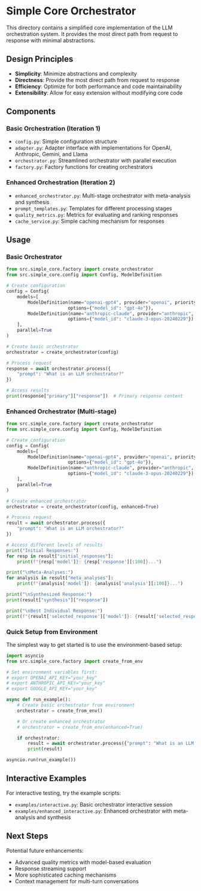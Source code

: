 # Simple Core Orchestrator

This directory contains a simplified core implementation of the LLM orchestration system. It provides the most direct path from request to response with minimal abstractions.

## Design Principles

- **Simplicity**: Minimize abstractions and complexity
- **Directness**: Provide the most direct path from request to response
- **Efficiency**: Optimize for both performance and code maintainability
- **Extensibility**: Allow for easy extension without modifying core code

## Components

### Basic Orchestration (Iteration 1)

- `config.py`: Simple configuration structure
- `adapter.py`: Adapter interface with implementations for OpenAI, Anthropic, Gemini, and Llama
- `orchestrator.py`: Streamlined orchestrator with parallel execution
- `factory.py`: Factory functions for creating orchestrators

### Enhanced Orchestration (Iteration 2)

- `enhanced_orchestrator.py`: Multi-stage orchestrator with meta-analysis and synthesis
- `prompt_templates.py`: Templates for different processing stages
- `quality_metrics.py`: Metrics for evaluating and ranking responses
- `cache_service.py`: Simple caching mechanism for responses

## Usage

### Basic Orchestrator

```python
from src.simple_core.factory import create_orchestrator
from src.simple_core.config import Config, ModelDefinition

# Create configuration
config = Config(
    models=[
        ModelDefinition(name="openai-gpt4", provider="openai", priority=1,
                       options={"model_id": "gpt-4o"}),
        ModelDefinition(name="anthropic-claude", provider="anthropic", priority=2,
                       options={"model_id": "claude-3-opus-20240229"})
    ],
    parallel=True
)

# Create basic orchestrator
orchestrator = create_orchestrator(config)

# Process request
response = await orchestrator.process({
    "prompt": "What is an LLM orchestrator?"
})

# Access results
print(response["primary"]["response"])  # Primary response content
```

### Enhanced Orchestrator (Multi-stage)

```python
from src.simple_core.factory import create_orchestrator
from src.simple_core.config import Config, ModelDefinition

# Create configuration
config = Config(
    models=[
        ModelDefinition(name="openai-gpt4", provider="openai", priority=1,
                       options={"model_id": "gpt-4o"}),
        ModelDefinition(name="anthropic-claude", provider="anthropic", priority=2,
                       options={"model_id": "claude-3-opus-20240229"})
    ],
    parallel=True
)

# Create enhanced orchestrator
orchestrator = create_orchestrator(config, enhanced=True)

# Process request
result = await orchestrator.process({
    "prompt": "What is an LLM orchestrator?"
})

# Access different levels of results
print("Initial Responses:")
for resp in result["initial_responses"]:
    print(f"{resp['model']}: {resp['response'][:100]}...")

print("\nMeta-Analyses:")
for analysis in result["meta_analyses"]:
    print(f"{analysis['model']}: {analysis['analysis'][:100]}...")

print("\nSynthesized Response:")
print(result["synthesis"]["response"])

print("\nBest Individual Response:")
print(f"{result['selected_response']['model']}: {result['selected_response']['response'][:100]}...")
```

### Quick Setup from Environment

The simplest way to get started is to use the environment-based setup:

```python
import asyncio
from src.simple_core.factory import create_from_env

# Set environment variables first:
# export OPENAI_API_KEY="your_key"
# export ANTHROPIC_API_KEY="your_key"
# export GOOGLE_API_KEY="your_key"

async def run_example():
    # Create basic orchestrator from environment
    orchestrator = create_from_env()

    # Or create enhanced orchestrator
    # orchestrator = create_from_env(enhanced=True)

    if orchestrator:
        result = await orchestrator.process({"prompt": "What is an LLM orchestrator?"})
        print(result)

asyncio.run(run_example())
```

## Interactive Examples

For interactive testing, try the example scripts:

- `examples/interactive.py`: Basic orchestrator interactive session
- `examples/enhanced_interactive.py`: Enhanced orchestrator with meta-analysis and synthesis

## Next Steps

Potential future enhancements:

- Advanced quality metrics with model-based evaluation
- Response streaming support
- More sophisticated caching mechanisms
- Context management for multi-turn conversations
